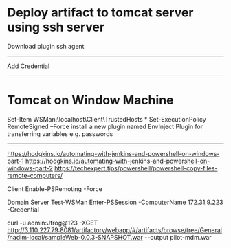 # Deploy artifact to tomcat server using ssh server
Download plugin ssh agent


*******************************
Add Credential
***************************
# Tomcat on Window Machine
Set-Item WSMan:\localhost\Client\TrustedHosts *
Set-ExecutionPolicy RemoteSigned –Force
install a new plugin named EnvInject Plugin for transferring variables e.g. passwords
************************************************

https://hodgkins.io/automating-with-jenkins-and-powershell-on-windows-part-1
https://hodgkins.io/automating-with-jenkins-and-powershell-on-windows-part-2
https://techexpert.tips/powershell/powershell-copy-files-remote-computers/

Client
Enable-PSRemoting -Force


Domain Server
Test-WSMan <client IP>
Enter-PSSession -ComputerName 172.31.9.223 -Credential <username>

curl -u admin:Jfrog@123 -XGET http://3.110.227.79:8081/artifactory/webapp/#/artifacts/browse/tree/General/nadim-local/sampleWeb-0.0.3-SNAPSHOT.war --output pilot-mdm.war